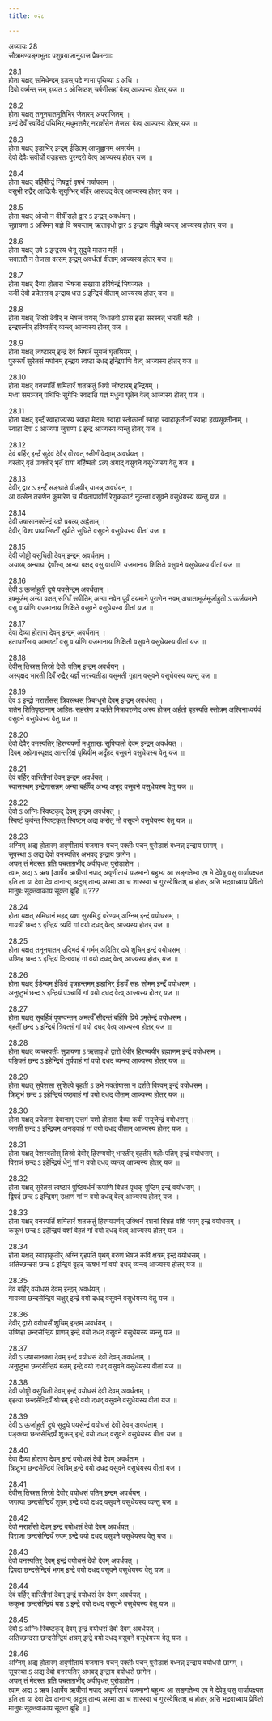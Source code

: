 ```yaml
---
title: ०२८

---
```

अध्यायः 28  
सौत्रामण्यङ्गभूताः पशुप्रयाजानुयाज प्रैषमन्त्राः  
  
28.1  
होता यक्षद् समिधेन्द्रम् इडस् पदे नाभा पृथिव्या ऽ अधि ।  
दिवो वर्ष्मन्त् सम् इध्यत ऽ ओजिष्ठश् चर्षणीसहां वेत्व् आज्यस्य होतर् यज ॥  
  
28.2  
होता यक्षत् तनूनपातमूतिभिर् जेतारम् अपराजितम् ।  
इन्द्रं देवँ स्वर्विदं पथिभिर् मधुमत्तमैर् नराशँसेन तेजसा वेत्व् आज्यस्य होतर् यज ॥  
  
28.3  
होता यक्षद् इडाभिर् इन्द्रम् ईडितम् आजुह्वानम् अमर्त्यम् ।  
देवो देवैः सवीर्यो वज्रहस्तः पुरन्दरो वेत्व् आज्यस्य होतर् यज ॥  
  
28.4  
होता यक्षद् बर्हिषीन्द्रं निषद्वरं वृषभं नर्यापसम् ।  
वसुभी रुद्रैर् आदित्यैः सुयुग्भिर् बर्हिर् आसदद् वेत्व् आज्यस्य होतर् यज ॥  
  
28.5  
होता यक्षद् ओजो न वीर्यँ सहो द्वार ऽ इन्द्रम् अवर्धयन् ।  
सुप्रायणा ऽ अस्मिन् यज्ञे वि श्रयन्ताम् ऋतावृधो द्वार ऽ इन्द्राय मीढुषे व्यन्त्व् आज्यस्य होतर् यज ॥  
  
28.6  
होता यक्षद् उषे ऽ इन्द्रस्य धेनू सुदुघे मातरा मही ।  
सवातरौ न तेजसा वत्सम् इन्द्रम् अवर्धतां वीताम् आज्यस्य होतर् यज ॥  
  
28.7  
होता यक्षद् दैव्या होतारा भिषजा सखाया हविषेन्द्रं भिषज्यतः ।  
कवी देवौ प्रचेतसाव् इन्द्राय धत्त ऽ इन्द्रियं वीताम् आज्यस्य होतर् यज ॥  
  
28.8  
होता यक्षत् तिस्रो देवीर् न भेषजं त्रयस् त्रिधातवो ऽपस इडा सरस्वत् भारती महीः ।  
इन्द्रपत्नीर् हविष्मतीर् व्यन्त्व् आज्यस्य होतर् यज ॥  
  
28.9  
होता यक्षत् त्वष्टारम् इन्द्रं देवं भिषजँ सुयजं घृतश्रियम् ।  
पुरुरूपँ सुरेतसं मघोनम् इन्द्राय त्वष्टा दधद् इन्द्रियाणि वेत्व् आज्यस्य होतर् यज ॥  
  
28.10  
होता यक्षद् वनस्पतिँ शमितारँ शतक्रतुं धियो जोष्टारम् इन्द्रियम् ।  
मध्वा समञ्जन् पथिभिः सुगेभिः स्वदाति यज्ञं मधुना घृतेन वेत्व् आज्यस्य होतर् यज ॥  
  
28.11  
होता यक्षद् इन्द्रँ स्वाहाज्यस्य स्वाहा मेदसः स्वाहा स्तोकानाँ स्वाहा स्वाहाकृतीनाँ स्वाहा हव्यसूक्तीनाम् ।  
स्वाहा देवा ऽ आज्यपा जुषाणा ऽ इन्द्र आज्यस्य व्यन्तु होतर् यज ॥  
  
28.12  
देवं बर्हिर् इन्द्रँ सुदेवं देवैर् वीरवत् स्तीर्णं वेद्याम् अवर्धयत् ।  
वस्तोर् वृतं प्राक्तोर् भृतँ राया बर्हिष्मतो ऽत्य् अगाद् वसुवने वसुधेयस्य वेतु यज ॥  
  
28.13  
देवीर् द्वार ऽ इन्द्रँ सङ्घाते वीड्वीर् यामन्न् अवर्धयन् ।  
आ वत्सेन तरुणेन कुमारेण च मीवतापार्वाणँ रेणुककाटं नुदन्तां वसुवने वसुधेयस्य व्यन्तु यज ॥  
  
28.14  
देवी उषासानक्तेन्द्रं यज्ञे प्रयत्य् अह्वेताम् ।  
दैवीर् विशः प्रायासिष्टाँ सुप्रीते सुधिते वसुवने वसुधेयस्य वीतां यज ॥  
  
28.15  
देवी जोष्ट्री वसुधिती देवम् इन्द्रम् अवर्धताम् ।  
अयाव्य् अन्याघा द्वेषाँस्य् आन्या वक्षद् वसु वार्याणि यजमानाय शिक्षिते वसुवने वसुधेयस्य वीतां यज ॥  
  
28.16  
देवी ऽ ऊर्जाहुती दुघे पयसेन्द्रम् अवर्धताम् ।  
इषमूर्जम् अन्या वक्षत् सग्धिँ सपीतिम् अन्या नवेन पूर्वं दयमाने पुराणेन नवम् अधातामूर्जमूर्जाहुती ऽ ऊर्जयमाने वसु वार्याणि यजमानाय शिक्षिते वसुवने वसुधेयस्य वीतां यज ॥  
  
28.17  
देवा देव्या होतारा देवम् इन्द्रम् अवर्धताम् ।  
हताघशँसाव् आभार्ष्टां वसु वार्याणि यजमानाय शिक्षितौ वसुवने वसुधेयस्य वीतां यज ॥  
  
28.18  
देवीस् तिस्रस् तिस्रो देवीः पतिम् इन्द्रम् अवर्धयन् ।  
अस्पृक्षद् भारती दिवँ रुद्रैर् यज्ञँ सरस्वतीडा वसुमती गृहान् वसुवने वसुधेयस्य व्यन्तु यज ॥  
  
28.19  
देव ऽ इन्द्रो नराशँसस् त्रिवरूथस् त्रिबन्धुरो देवम् इन्द्रम् अवर्धयत् ।  
शतेन शितिपृष्ठानाम् आहितः सहस्रेण प्र वर्तते मित्रावरुणेद् अस्य होत्रम् अर्हतो बृहस्पति स्तोत्रम् अश्विनाध्वर्यवं वसुवने वसुधेयस्य वेतु यज ॥  
  
28.20  
देवो देवैर् वनस्पतिर् हिरण्यपर्णो मधुशाखः सुपिप्पलो देवम् इन्द्रम् अवर्धयत् ।  
दिवम् अग्रेणास्पृक्षद् आन्तरिक्षं पृथिवीम् अदृँहद् वसुवने वसुधेयस्य वेतु यज ॥  
  
28.21  
देवं बर्हिर् वारितीनां देवम् इन्द्रम् अवर्धयत् ।  
स्वासस्थम् इन्द्रेणासन्नम् अन्या बर्हीँष्य् अभ्य् अभूद् वसुवने वसुधेयस्य वेतु यज ॥  
  
28.22  
देवो ऽ अग्निः स्विष्टकृद् देवम् इन्द्रम् अवर्धयत् ।  
स्विष्टं कुर्वन्त् स्विष्टकृत् स्विष्टम् अद्य करोतु नो वसुवने वसुधेयस्य वेतु यज ॥  
  
28.23  
अग्निम् अद्य होतारम् अवृणीतायं यजमानः पचन् पक्तीः पचन् पुरोडाशं बध्नन्न् इन्द्राय छागम् ।  
सूपस्था ऽ अद्य देवो वनस्पतिर् अभवद् इन्द्राय छागेन ।  
अघत् तं मेदस्तः प्रति पचताग्रभीद् अवीवृधत् पुरोडाशेन ।  
त्वाम् अद्य ऽ ऋष [आर्षेय ऋषीणां नपाद् अवृणीतायं यजमानो बहुभ्य आ सङ्गतेभ्य एष मे देवेषु वसु वार्यायक्ष्यत इति ता या देवा देव दानान्य् अदुस् तान्य् अस्मा आ च शास्स्वा च गुरस्वेषितश् च होतर् असि भद्रवाच्याय प्रेषितो मानुषः सूक्तवाकाय सूक्ता ब्रूहि ॥]???  
  
28.24  
होता यक्षत् समिधानं महद् यशः सुसमिद्धं वरेण्यम् अग्निम् इन्द्रं वयोधसम् ।  
गायत्रीं छन्द ऽ इन्द्रियं त्र्यविं गां वयो दधद् वेत्व् आज्यस्य होतर् यज ॥  
  
28.25  
होता यक्षत् तनूनपातम् उद्भिदं यं गर्भम् अदितिर् दधे शुचिम् इन्द्रं वयोधसम् ।  
उष्णिहं छन्द ऽ इन्द्रियं दित्यवाहं गां वयो दधद् वेत्व् आज्यस्य होतर् यज ॥  
  
28.26  
होता यक्षद् ईडेन्यम् ईडितं वृत्रहन्तमम् इडाभिर् ईड्यँ सहः सोमम् इन्द्रँ वयोधसम् ।  
अनुष्टुभं छन्द ऽ इन्द्रियं पञ्चाविं गां वयो दधद् वेत्व् आज्यस्य होतर् यज ॥  
  
28.27  
होता यक्षत् सुबर्हिषं पूषण्वन्तम् अमर्त्यँ सीदन्तं बर्हिषि प्रिये ऽमृतेन्द्रं वयोधसम् ।  
बृहतीं छन्द ऽ इन्द्रियं त्रिवत्सं गां वयो दधद् वेत्व् आज्यस्य होतर् यज ॥  
  
28.28  
होता यक्षद् व्यचस्वतीः सुप्रायणा ऽ ऋतावृधो द्वारो देवीर् हिरण्ययीर् ब्रह्माणम् इन्द्रं वयोधसम् ।  
पङ्क्तिं छन्द ऽ इहेन्द्रियं तुर्यवाहं गां वयो दधद् व्यन्त्व् आज्यस्य होतर् यज ॥  
  
28.29  
होता यक्षत् सुपेशसा सुशिल्पे बृहती ऽ उभे नक्तोषासा न दर्शते विश्वम् इन्द्रं वयोधसम् ।  
त्रिष्टुभं छन्द ऽ इहेन्द्रियं पष्ठवाहं गां वयो दधद् वीताम् आज्यस्य होतर् यज ॥  
  
28.30  
होता यक्षत् प्रचेतसा देवानाम् उत्तमं यशो होतारा दैव्या कवी सयुजेन्द्रं वयोधसम् ।  
जगतीं छन्द ऽ इन्द्रियम् अनड्वाहं गां वयो दधद् वीताम् आज्यस्य होतर् यज ॥  
  
28.31  
होता यक्षत् पेशस्वतीस् तिस्रो देवीर् हिरण्ययीर् भारतीर् बृहतीर् महीः पतिम् इन्द्रं वयोधसम् ।  
विराजं छन्द ऽ इहेन्द्रियं धेनुं गां न वयो दधद् व्यन्त्व् आज्यस्य होतर् यज ॥  
  
28.32  
होता यक्षत् सुरेतसं त्वष्टारं पुष्टिवर्धनँ रूपाणि बिभ्रतं पृथक् पुष्टिम् इन्द्रं वयोधसम् ।  
द्विपदं छन्द ऽ इन्द्रियम् उक्षाणं गां न वयो दधद् वेत्व् आज्यस्य होतर् यज ॥  
  
28.33  
होता यक्षद् वनस्पतिँ शमितारँ शतक्रतुँ हिरण्यपर्णम् उक्थिनँ रशनां बिभ्रतं वशिं भगम् इन्द्रं वयोधसम् ।  
ककुभं छन्द ऽ इहेन्द्रियं वशां वेहतं गां वयो दधद् वेत्व् आज्यस्य होतर् यज ॥  
  
28.34  
होता यक्षत् स्वाहाकृतीर् अग्निं गृहपतिं पृथग् वरुणं भेषजं कविं क्षत्रम् इन्द्रं वयोधसम् ।  
अतिच्छन्दसं छन्द ऽ इन्द्रियं बृहद् ऋषभं गां वयो दधद् व्यन्त्व् आज्यस्य होतर् यज ॥  
  
28.35  
देवं बर्हिर् वयोधसं देवम् इन्द्रम् अवर्धयत् ।  
गायत्र्या छन्दसेन्द्रियं चक्षुर् इन्द्रे वयो दधद् वसुवने वसुधेयस्य वेतु यज ॥  
  
28.36  
देवीर् द्वारो वयोधसँ शुचिम् इन्द्रम् अवर्धयन् ।  
उष्णिहा छन्दसेन्द्रियं प्राणम् इन्द्रे वयो दधद् वसुवने वसुधेयस्य व्यन्तु यज ॥  
  
28.37  
देवी ऽ उषासानक्ता देवम् इन्द्रं वयोधसं देवी देवम् अवर्धताम् ।  
अनुष्टुभा छन्दसेन्द्रियं बलम् इन्द्रे वयो दधद् वसुवने वसुधेयस्य वीतां यज ॥  
  
28.38  
देवी जोष्ट्री वसुधिती देवम् इन्द्रं वयोधसं देवी देवम् अवर्धताम् ।  
बृहत्या छन्दसेन्द्रियँ श्रोत्रम् इन्द्रे वयो दधद् वसुवने वसुधेयस्य वीतां यज ॥  
  
28.39  
देवी ऽ ऊर्जाहुती दुघे सुदुघे पयसेन्द्रं वयोधसं देवी देवम् अवर्धताम् ।  
पङ्क्त्या छन्दसेन्द्रियँ शुक्रम् इन्द्रे वयो दधद् वसुवने वसुधेयस्य वीतां यज ॥  
  
28.40  
देवा दैव्या होतारा देवम् इन्द्रं वयोधसं देवौ देवम् अवर्धताम् ।  
त्रिष्टुभा छन्दसेन्द्रियं त्विषिम् इन्द्रे वयो दधद् वसुवने वसुधेयस्य वीतां यज ॥  
  
28.41  
देवीस् तिस्रस् तिस्रो देवीर् वयोधसं पतिम् इन्द्रम् अवर्धयन् ।  
जगत्या छन्दसेन्द्रियँ शूषम् इन्द्रे वयो दधद् वसुवने वसुधेयस्य व्यन्तु यज ॥  
  
28.42  
देवो नराशँसो देवम् इन्द्रं वयोधसं देवो देवम् अवर्धयत् ।  
विराजा छन्दसेन्द्रियँ रुपम् इन्द्रे वयो दधद् वसुवने वसुधेयस्य वेतु यज ॥  
  
28.43  
देवो वनस्पतिर् देवम् इन्द्रं वयोधसं देवो देवम् अवर्धयत् ।  
द्विपदा छन्दसेन्द्रियं भगम् इन्द्रे वयो दधद् वसुवने वसुधेयस्य वेतु यज ॥  
  
28.44  
देवं बर्हिर् वारितीनां देवम् इन्द्रं वयोधसं देवं देवम् अवर्धयत् ।  
ककुभा छन्दसेन्द्रियं यश ऽ इन्द्रे वयो दधद् वसुवने वसुधेयस्य वेतु यज ॥  
  
28.45  
देवो ऽ अग्निः स्विष्टकृद् देवम् इन्द्रं वयोधसं देवो देवम् अवर्धयत् ।  
अतिच्छन्दसा छन्दसेन्द्रियं क्षत्रम् इन्द्रे वयो दधद् वसुवने वसुधेयस्य वेतु यज ॥  
  
28.46  
अग्निम् अद्य होतारम् अवृणीतायं यजमानः पचन् पक्तीः पचन् पुरोडाशं बध्नन्न् इन्द्राय वयोधसे छागम् ।  
सूयस्था ऽ अद्य देवो वनस्पतिर् अभवद् इन्द्राय वयोधसे छागेन ।  
अघत् तं मेदस्तः प्रति पचताग्रभीद् अवीवृधत् पुरोडाशेन ।  
त्वाम् अद्य ऽ ऋष [आर्षेय ऋषीणां नपाद् अवृणीतायं यजमानो बहुभ्य आ सङ्गतेभ्य एष मे देवेषु वसु वार्यायक्ष्यत इति ता या देवा देव दानान्य् अदुस् तान्य् अस्मा आ च शास्स्वा च गुरस्वेषितश् च होतर् असि भद्रवाच्याय प्रेषितो मानुषः सूक्तवाकाय सूक्ता ब्रूहि ॥ ]